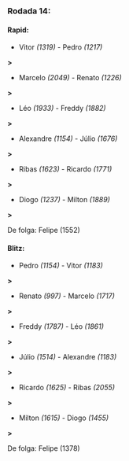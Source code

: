 ### Rodada 14:

#### Rapid:

* Vitor *(1319)*     -     Pedro *(1217)*

 **>** 
* Marcelo *(2049)*     -     Renato *(1226)*

 **>** 
* Léo *(1933)*     -     Freddy *(1882)*

 **>** 
* Alexandre *(1154)*     -     Júlio *(1676)*

 **>** 
* Ribas *(1623)*     -     Ricardo *(1771)*

 **>** 
* Diogo *(1237)*     -     Milton *(1889)*

 **>** 

De folga: Felipe (1552)

#### Blitz:

* Pedro *(1154)*     -     Vitor *(1183)*

 **>** 
* Renato *(997)*     -     Marcelo *(1717)*

 **>** 
* Freddy *(1787)*     -     Léo *(1861)*

 **>** 
* Júlio *(1514)*     -     Alexandre *(1183)*

 **>** 
* Ricardo *(1625)*     -     Ribas *(2055)*

 **>** 
* Milton *(1615)*     -     Diogo *(1455)*

 **>** 

De folga: Felipe (1378)

